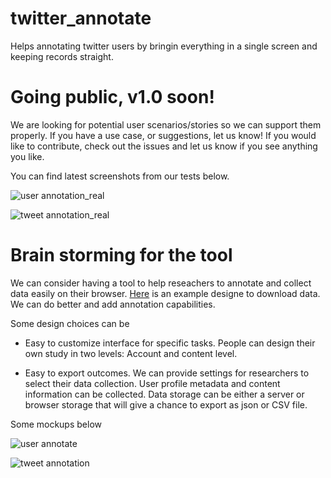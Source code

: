 # twitter_annotate
Helps annotating twitter users by bringin everything in a single screen and keeping records straight.

# Going public, v1.0 soon!
We are looking for potential user scenarios/stories so we can support them properly. If you have a use case, or suggestions, let us know!
If you would like to contribute, check out the issues and let us know if you see anything you like.

You can find latest screenshots from our tests below.

![user annotation_real](https://github.com/uluturki/twitter_annotate/blob/master/docs/img/content-annotator_tweet_survey_example.png)

![tweet annotation_real](https://github.com/uluturki/twitter_annotate/blob/master/docs/img/content-annotator_user_survey_example.png)


# Brain storming for the tool

We can consider having a tool to help reseachers to annotate and collect data easily on their browser. [Here](https://chrome.google.com/webstore/detail/twlets-twitter-to-excel/glmadnnfibhnhgboophnodnhbjdogiec) is an example designe to download data. We can do better and add annotation capabilities.

Some design choices can be

- Easy to customize interface for specific tasks. People can design their own study in two levels: Account and content level. 

- Easy to export outcomes. We can provide settings for researchers to select their data collection. User profile metadata and content information can be collected. Data storage can be either a server or browser storage that will give a chance to export as json or CSV file.

Some mockups below

![user annotate](https://github.com/uluturki/twitter_annotate/blob/master/docs/img/user-annotation.png)

![tweet annotation](https://github.com/uluturki/twitter_annotate/blob/master/docs/img/tweet-annotation.png)

